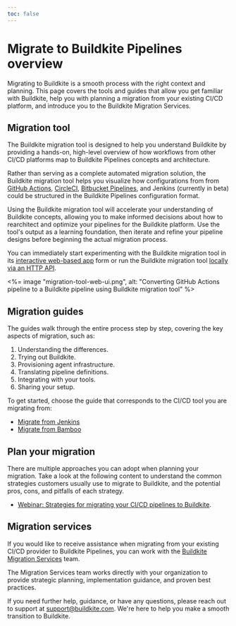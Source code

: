 ```yaml
---
toc: false
---
```


# Migrate to Buildkite Pipelines overview

Migrating to Buildkite is a smooth process with the right context and planning. This page covers the tools and guides that allow you get familiar with Buildkite, help you with planning a migration from your existing CI/CD platform, and introduce you to the Buildkite Migration Services.

## Migration tool

The Buildkite migration tool is designed to help you understand Buildkite by providing a hands-on, high-level overview of how workflows from other CI/CD platforms map to Buildkite Pipelines concepts and architecture.

Rather than serving as a complete automated migration solution, the Buildkite migration tool helps you visualize how configurations from from [GitHub Actions](/docs/pipelines/migration/tool/github-actions), [CircleCI](/docs/pipelines/migration/tool/circleci), [Bitbucket Pipelines](/docs/pipelines/migration/tool/bitbucket-pipelines), and Jenkins (currently in beta) could be structured in the Buildkite Pipelines configuration format.

Using the Buildkite migration tool will accelerate your understanding of Buildkite concepts, allowing you to make informed decisions about how to rearchitect and optimize your pipelines for the Buildkite platform. Use the tool's output as a learning foundation, then iterate and refine your pipeline designs before beginning the actual migration process.

You can immediately start experimenting with the Buildkite migration tool in its [interactive web-based app](https://buildkite.com/resources/migrate/) form or run the Buildkite migration tool [locally via an HTTP API](/docs/pipelines/migration/tool#local-version).

<%= image "migration-tool-web-ui.png", alt: "Converting GitHub Actions pipeline to a Buildkite pipeline using Buildkite migration tool" %>

## Migration guides

The guides walk through the entire process step by step, covering the key aspects of migration, such as:

1. Understanding the differences.
1. Trying out Buildkite.
1. Provisioning agent infrastructure.
1. Translating pipeline definitions.
1. Integrating with your tools.
1. Sharing your setup.

To get started, choose the guide that corresponds to the CI/CD tool you are migrating from:

- [Migrate from Jenkins](/docs/pipelines/migration/from-jenkins)
- [Migrate from Bamboo](/docs/pipelines/migration/from-bamboo)

## Plan your migration

There are multiple approaches you can adopt when planning your migration. Take a look at the following content to understand the common strategies customers usually use to migrate to Buildkite, and the potential pros, cons, and pitfalls of each strategy.

- [Webinar: Strategies for migrating your CI/CD pipelines to Buildkite](https://www.youtube.com/watch?v=nV8u3dnEHZ0).

## Migration services

If you would like to receive assistance when migrating from your existing CI/CD provider to Buildkite Pipelines, you can work with the [Buildkite Migration Services](https://buildkite.com/resources/migrations/) team.

The Migration Services team works directly with your organization to provide strategic planning, implementation guidance, and proven best practices.

If you need further help, guidance, or have any questions, please reach out to support at support@buildkite.com. We're here to help you make a smooth transition to Buildkite.
